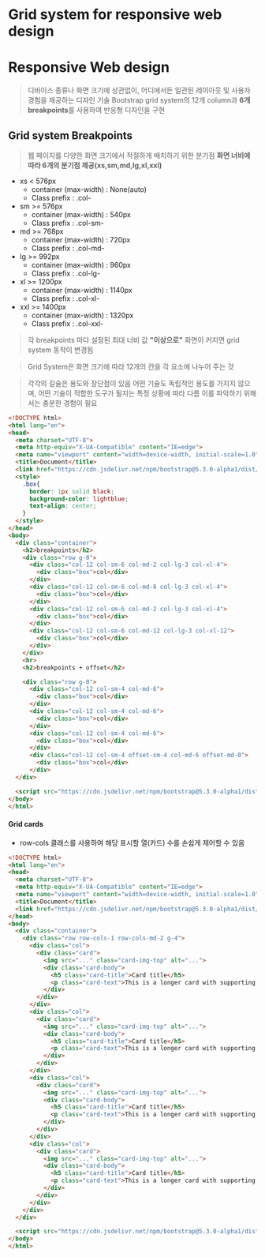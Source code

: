 # Grid system for responsive web design

# Responsive Web design
> 디바이스 종류나 화면 크기에 상관없이, 어디에서든 일관된 레이아웃 및 사용자 경험을 제공하는 디자인 기술
> Bootstrap grid system의 12개 column과 **6개 breakpoints**를 사용하여 반응형 디자인을 구현

## Grid system Breakpoints
> 웹 페이지를 다양한 화면 크기에서 적절하게 배치하기 위한 분기점
> **화면 너비에 따라 6개의 분기점 제공(xs,sm,md,lg,xl,xxl)**

* xs < 576px 
  * container (max-width) : None(auto)
  * Class prefix : .col-
* sm >= 576px
  * container (max-width) : 540px
  * Class prefix : .col-sm-
* md >= 768px
  * container (max-width) : 720px
  * Class prefix : .col-md-
* lg >= 992px
  * container (max-width) : 960px
  * Class prefix : .col-lg-
* xl >= 1200px
  * container (max-width) : 1140px
  * Class prefix : .col-xl-
* xxl >= 1400px
  * container (max-width) : 1320px
  * Class prefix : .col-xxl-

> 각 breakpoints 마다 설정된 최대 너비 값 **"이상으로"** 화면이 커지면 grid system 동작이 변경됨

> Grid System은 화면 크기에 따라 12개의 칸을 각 요소에 나누어 주는 것

> 각각의 길술은 용도와 장단점이 있음 
> 어떤 기술도 독립적인 용도를 가지지 않으며, 어떤 기술이 적합한 도구가 될지는 특정 상황에 따라 다름
> 이를 파악하기 위해서는 충분한 경험이 필요
```html
<!DOCTYPE html>
<html lang="en">
<head>
  <meta charset="UTF-8">
  <meta http-equiv="X-UA-Compatible" content="IE=edge">
  <meta name="viewport" content="width=device-width, initial-scale=1.0">
  <title>Document</title>
  <link href="https://cdn.jsdelivr.net/npm/bootstrap@5.3.0-alpha1/dist/css/bootstrap.min.css" rel="stylesheet" integrity="sha384-GLhlTQ8iRABdZLl6O3oVMWSktQOp6b7In1Zl3/Jr59b6EGGoI1aFkw7cmDA6j6gD" crossorigin="anonymous">
  <style>
    .box{
      border: 1px solid black;
      background-color: lightblue;
      text-align: center;
    }
  </style>
</head>
<body>
  <div class="container">
    <h2>breakpoints</h2>
    <div class="row g-0">
      <div class="col-12 col-sm-6 col-md-2 col-lg-3 col-xl-4">
        <div class="box">col</div>
      </div>
      <div class="col-12 col-sm-6 col-md-8 col-lg-3 col-xl-4">
        <div class="box">col</div>
      </div>
      <div class="col-12 col-sm-6 col-md-2 col-lg-3 col-xl-4">
        <div class="box">col</div>
      </div>
      <div class="col-12 col-sm-6 col-md-12 col-lg-3 col-xl-12">
        <div class="box">col</div>
      </div>
    </div>
    <hr>
    <h2>breakpoints + offset</h2>

    <div class="row g-0">
      <div class="col-12 col-sm-4 col-md-6">
        <div class="box">col</div>
      </div>
      <div class="col-12 col-sm-4 col-md-6">
        <div class="box">col</div>
      </div>
      <div class="col-12 col-sm-4 col-md-6">
        <div class="box">col</div>
      </div>
      <div class="col-12 col-sm-4 offset-sm-4 col-md-6 offset-md-0">
        <div class="box">col</div>
      </div>
  </div>

  <script src="https://cdn.jsdelivr.net/npm/bootstrap@5.3.0-alpha1/dist/js/bootstrap.bundle.min.js" integrity="sha384-w76AqPfDkMBDXo30jS1Sgez6pr3x5MlQ1ZAGC+nuZB+EYdgRZgiwxhTBTkF7CXvN" crossorigin="anonymous"></script>
</body>
</html>
```

#### Grid cards
* row-cols 클래스를 사용하여 해당 표시할 열(카드) 수를 손쉽게 제어할 수 있음


```html
<!DOCTYPE html>
<html lang="en">
<head>
  <meta charset="UTF-8">
  <meta http-equiv="X-UA-Compatible" content="IE=edge">
  <meta name="viewport" content="width=device-width, initial-scale=1.0">
  <title>Document</title>
  <link href="https://cdn.jsdelivr.net/npm/bootstrap@5.3.0-alpha1/dist/css/bootstrap.min.css" rel="stylesheet" integrity="sha384-GLhlTQ8iRABdZLl6O3oVMWSktQOp6b7In1Zl3/Jr59b6EGGoI1aFkw7cmDA6j6gD" crossorigin="anonymous">
</head>
<body>
  <div class="container">
    <div class="row row-cols-1 row-cols-md-2 g-4">
      <div class="col">
        <div class="card">
          <img src="..." class="card-img-top" alt="...">
          <div class="card-body">
            <h5 class="card-title">Card title</h5>
            <p class="card-text">This is a longer card with supporting text below as a natural lead-in to additional content. This content is a little bit longer.</p>
          </div>
        </div>
      </div>
      <div class="col">
        <div class="card">
          <img src="..." class="card-img-top" alt="...">
          <div class="card-body">
            <h5 class="card-title">Card title</h5>
            <p class="card-text">This is a longer card with supporting text below as a natural lead-in to additional content. This content is a little bit longer.</p>
          </div>
        </div>
      </div>
      <div class="col">
        <div class="card">
          <img src="..." class="card-img-top" alt="...">
          <div class="card-body">
            <h5 class="card-title">Card title</h5>
            <p class="card-text">This is a longer card with supporting text below as a natural lead-in to additional content.</p>
          </div>
        </div>
      </div>
      <div class="col">
        <div class="card">
          <img src="..." class="card-img-top" alt="...">
          <div class="card-body">
            <h5 class="card-title">Card title</h5>
            <p class="card-text">This is a longer card with supporting text below as a natural lead-in to additional content. This content is a little bit longer.</p>
          </div>
        </div>
      </div>
    </div>
  </div>

  <script src="https://cdn.jsdelivr.net/npm/bootstrap@5.3.0-alpha1/dist/js/bootstrap.bundle.min.js" integrity="sha384-w76AqPfDkMBDXo30jS1Sgez6pr3x5MlQ1ZAGC+nuZB+EYdgRZgiwxhTBTkF7CXvN" crossorigin="anonymous"></script>
</body>
</html>
```